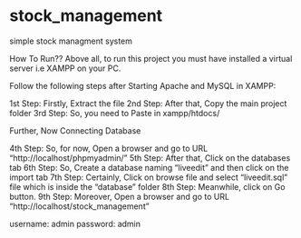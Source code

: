 # stock_management
 simple stock managment system

How To Run??
Above all, to run this project you must have installed a virtual server i.e XAMPP on your PC.

Follow the following steps after Starting Apache and MySQL in XAMPP:

1st Step: Firstly, Extract the file
2nd Step: After that, Copy the main project folder
3rd Step: So, you need to Paste in xampp/htdocs/

Further, Now Connecting Database

4th Step: So, for now, Open a browser and go to URL “http://localhost/phpmyadmin/”
5th Step: After that, Click on the databases tab
6th Step: So, Create a database naming “liveedit” and then click on the import tab
7th Step: Certainly, Click on browse file and select “liveedit.sql” file which is inside the “database” folder
8th Step: Meanwhile, click on Go button.
9th Step: Moreover, Open a browser and go to URL “http://localhost/stock_management”

username: admin
password: admin
